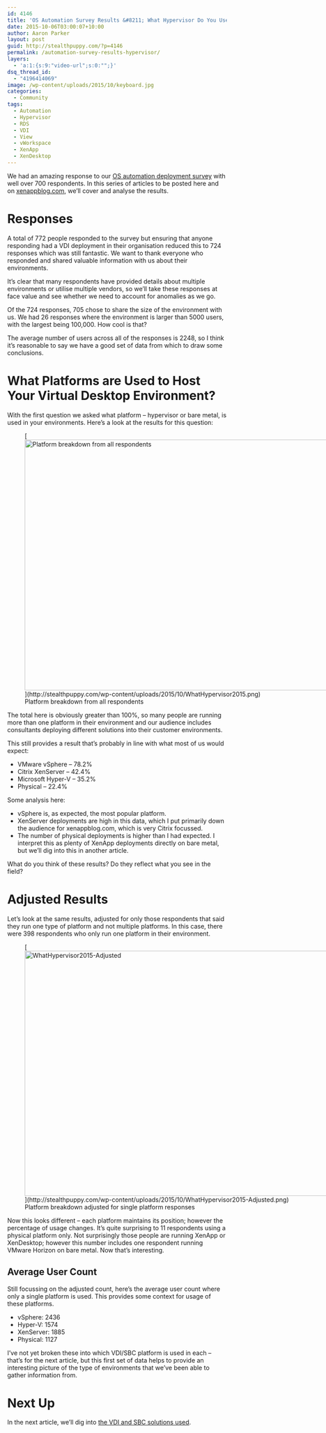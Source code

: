 ```yaml
---
id: 4146
title: 'OS Automation Survey Results &#8211; What Hypervisor Do You Use?'
date: 2015-10-06T03:00:07+10:00
author: Aaron Parker
layout: post
guid: http://stealthpuppy.com/?p=4146
permalink: /automation-survey-results-hypervisor/
layers:
  - 'a:1:{s:9:"video-url";s:0:"";}'
dsq_thread_id:
  - "4196414069"
image: /wp-content/uploads/2015/10/keyboard.jpg
categories:
  - Community
tags:
  - Automation
  - Hypervisor
  - RDS
  - VDI
  - View
  - vWorkspace
  - XenApp
  - XenDesktop
---
```

We had an amazing response to our [OS automation deployment survey](http://xenappblog.com/2015/take-part-in-the-os-deployment-automation-survey/) with well over 700 respondents. In this series of articles to be posted here and on [xenappblog.com](http://xenappblog.com), we&#8217;ll cover and analyse the results.

# Responses

A total of 772 people responded to the survey but ensuring that anyone responding had a VDI deployment in their organisation reduced this to 724 responses which was still fantastic. We want to thank everyone who responded and shared valuable information with us about their environments.

It&#8217;s clear that many respondents have provided details about multiple environments or utilise multiple vendors, so we&#8217;ll take these responses at face value and see whether we need to account for anomalies as we go.

Of the 724 responses, 705 chose to share the size of the environment with us. We had 26 responses where the environment is larger than 5000 users, with the largest being 100,000. How cool is that?

The average number of users across all of the responses is 2248, so I think it&#8217;s reasonable to say we have a good set of data from which to draw some conclusions.

# What Platforms are Used to Host Your Virtual Desktop Environment?

With the first question we asked what platform &#8211; hypervisor or bare metal, is used in your environments. Here&#8217;s a look at the results for this question:

<figure id="attachment_4149" aria-describedby="caption-attachment-4149" style="width: 1024px" class="wp-caption alignnone">[<img class="wp-image-4149 size-large" src="http://stealthpuppy.com/wp-content/uploads/2015/10/WhatHypervisor2015-1024x576.png" alt="Platform breakdown from all respondents" width="1024" height="576" srcset="http://192.168.0.89/wp-content/uploads/2015/10/WhatHypervisor2015-1024x576.png 1024w, http://192.168.0.89/wp-content/uploads/2015/10/WhatHypervisor2015-150x84.png 150w, http://192.168.0.89/wp-content/uploads/2015/10/WhatHypervisor2015-300x169.png 300w" sizes="(max-width: 1024px) 100vw, 1024px" />](http://stealthpuppy.com/wp-content/uploads/2015/10/WhatHypervisor2015.png)<figcaption id="caption-attachment-4149" class="wp-caption-text">Platform breakdown from all respondents</figcaption></figure>

The total here is obviously greater than 100%, so many people are running more than one platform in their environment and our audience includes consultants deploying different solutions into their customer environments.

This still provides a result that&#8217;s probably in line with what most of us would expect:

  * VMware vSphere &#8211; 78.2%
  * Citrix XenServer &#8211; 42.4%
  * Microsoft Hyper-V &#8211; 35.2%
  * Physical &#8211; 22.4%

Some analysis here:

  * vSphere is, as expected, the most popular platform.
  * XenServer deployments are high in this data, which I put primarily down the audience for xenappblog.com, which is very Citrix focussed.
  * The number of physical deployments is higher than I had expected. I interpret this as plenty of XenApp deployments directly on bare metal, but we&#8217;ll dig into this in another article.

What do you think of these results? Do they reflect what you see in the field?

# Adjusted Results

Let&#8217;s look at the same results, adjusted for only those respondents that said they run one type of platform and not multiple platforms. In this case, there were 398 respondents who only run one platform in their environment.

<figure id="attachment_4152" aria-describedby="caption-attachment-4152" style="width: 1024px" class="wp-caption alignnone">[<img class="wp-image-4152 size-large" src="http://stealthpuppy.com/wp-content/uploads/2015/10/WhatHypervisor2015-Adjusted-1024x563.png" alt="WhatHypervisor2015-Adjusted" width="1024" height="563" srcset="http://192.168.0.89/wp-content/uploads/2015/10/WhatHypervisor2015-Adjusted-1024x563.png 1024w, http://192.168.0.89/wp-content/uploads/2015/10/WhatHypervisor2015-Adjusted-150x82.png 150w, http://192.168.0.89/wp-content/uploads/2015/10/WhatHypervisor2015-Adjusted-300x165.png 300w" sizes="(max-width: 1024px) 100vw, 1024px" />](http://stealthpuppy.com/wp-content/uploads/2015/10/WhatHypervisor2015-Adjusted.png)<figcaption id="caption-attachment-4152" class="wp-caption-text">Platform breakdown adjusted for single platform responses</figcaption></figure>

Now this looks different &#8211; each platform maintains its position; however the percentage of usage changes. It&#8217;s quite surprising to 11 respondents using a physical platform only. Not surprisingly those people are running XenApp or XenDesktop; however this number includes one respondent running VMware Horizon on bare metal. Now that&#8217;s interesting.

## Average User Count

Still focussing on the adjusted count, here&#8217;s the average user count where only a single platform is used. This provides some context for usage of these platforms.

  * vSphere: 2436
  * Hyper-V: 1574
  * XenServer: 1885
  * Physical: 1127

I&#8217;ve not yet broken these into which VDI/SBC platform is used in each &#8211; that&#8217;s for the next article, but this first set of data helps to provide an interesting picture of the type of environments that we&#8217;ve been able to gather information from.

# Next Up

In the next article, we&#8217;ll dig into [the VDI and SBC solutions used](http://stealthpuppy.com/automation-survey-results-vdi-platforms/).
